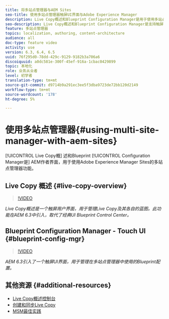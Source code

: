 ```yaml
---
title: 将多站点管理器与AEM Sites
seo-title: 使用多站点管理器触屏UI界面与Adobe Experience Manager
description: Live Copy概述和Blueprint Configuration Manager是用于使用多站点管理器的触屏优化用户界面。
seo-description: Live Copy概述和Blueprint Configuration Manager是支持触屏UI的界面，用于与Adobe Experience Manager结合使用多站点管理器。
feature: 多站点管理器
topics: localization, authoring, content-architecture
audience: all
doc-type: feature video
activity: use
version: 6.3, 6.4, 6.5
uuid: 76f295d0-78dd-429c-9129-9182b3a706a6
discoiquuid: a0dc581e-300f-45ef-916a-1cbac0429899
topic: 本地化
role: 业务从业者
level: 初学者
translation-type: tm+mt
source-git-commit: d9714b9a291ec3ee5f3dba9723de72bb120d2149
workflow-type: tm+mt
source-wordcount: '178'
ht-degree: 5%

---
```



# 使用多站点管理器{#using-multi-site-manager-with-aem-sites}

[!UICONTROL Live Copy概] 述和Blueprint  [!UICONTROL Configuration Manager是] AEM作者界面，用于使用Adobe Experience Manager Sites的多站点管理器功能。

## Live Copy 概述 {#live-copy-overview}

>[!VIDEO](https://video.tv.adobe.com/v/17054/?quality=9&learn=on)

*Live Copy概述是一个触屏用户界面，用于管理Live Copy及其各自的蓝图。此功能在AEM 6.3中引入，取代了经典UI Blueprint Control Center。*

## Blueprint Configuration Manager - Touch UI {#blueprint-config-mgr}

>[!VIDEO](https://video.tv.adobe.com/v/17056/?quality=9&learn=on)

*AEM 6.3引入了一个触屏UI界面，用于管理在多站点管理器中使用的Blueprint配置。*

## 其他资源 {#additional-resources}

* [Live Copy概述控制台](https://helpx.adobe.com/experience-manager/6-5/sites/administering/using/msm-livecopy-overview.html)
* [创建和同步Live Copy](https://helpx.adobe.com/experience-manager/6-5/sites/administering/using/msm-livecopy.html)
* [MSM最佳实践](https://helpx.adobe.com/experience-manager/6-5/sites/administering/using/msm-best-practices.html)
